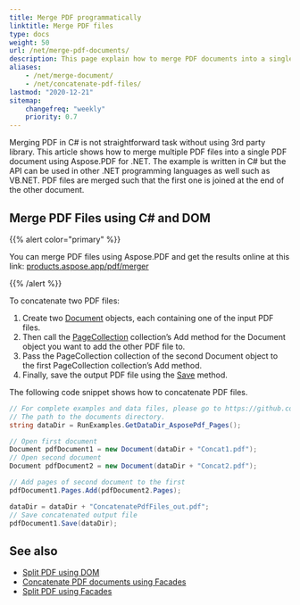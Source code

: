 ```yaml
---
title: Merge PDF programmatically
linktitle: Merge PDF files
type: docs
weight: 50
url: /net/merge-pdf-documents/
description: This page explain how to merge PDF documents into a single PDF file with C# or VB.NET.
aliases:
    - /net/merge-document/
    - /net/concatenate-pdf-files/
lastmod: "2020-12-21"
sitemap:
    changefreq: "weekly"
    priority: 0.7
---
```


Merging PDF in C# is not straightforward task without using 3rd party library.
This article shows how to merge multiple PDF files into a single PDF document using Aspose.PDF for .NET. The example is written in C# but the API can be used in other .NET programming languages as well such as VB.NET. PDF files are merged such that the first one is joined at the end of the other document.

## Merge PDF Files using C# and DOM

{{% alert color="primary" %}}

You can merge PDF files using Aspose.PDF and get the results online at this link: [products.aspose.app/pdf/merger](https://products.aspose.app/pdf/merger)

{{% /alert %}}

To concatenate two PDF files:

1. Create two [Document](https://apireference.aspose.com/net/pdf/aspose.pdf/document)  objects, each containing one of the input PDF files.
1. Then call the [PageCollection](https://apireference.aspose.com/net/pdf/aspose.pdf/pagecollection) collection’s Add method for the Document object you want to add the other PDF file to.
1. Pass the PageCollection collection of the second Document object to the first PageCollection collection’s Add method.
1. Finally, save the output PDF file using the [Save](https://apireference.aspose.com/net/pdf/aspose.pdf.document/save/methods/4) method.

The following code snippet shows how to concatenate PDF files.

```csharp
// For complete examples and data files, please go to https://github.com/aspose-pdf/Aspose.PDF-for-.NET
// The path to the documents directory.
string dataDir = RunExamples.GetDataDir_AsposePdf_Pages();

// Open first document
Document pdfDocument1 = new Document(dataDir + "Concat1.pdf");
// Open second document
Document pdfDocument2 = new Document(dataDir + "Concat2.pdf");

// Add pages of second document to the first
pdfDocument1.Pages.Add(pdfDocument2.Pages);

dataDir = dataDir + "ConcatenatePdfFiles_out.pdf";
// Save concatenated output file
pdfDocument1.Save(dataDir);
```

## See also

- [Split PDF using DOM](https://docs.aspose.com/pdf/net/split-pdf-document/)
- [Concatenate PDF documents using Facades](https://docs.aspose.com/pdf/net/concatenate-pdf-documents/)
- [Split PDF using Facades](https://docs.aspose.com/pdf/net/split-pdf-pages/)
